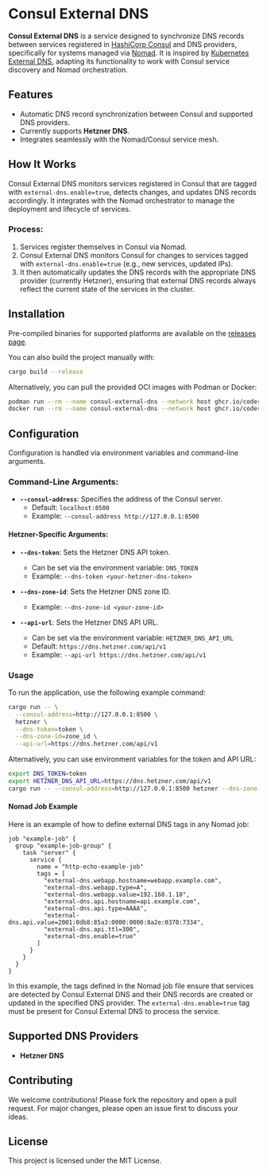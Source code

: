 # Consul External DNS

**Consul External DNS** is a service designed to synchronize DNS records between services registered in [HashiCorp Consul](https://www.consul.io/) and DNS providers, specifically for systems managed via [Nomad](https://www.nomadproject.io/). It is inspired by [Kubernetes External DNS](https://github.com/kubernetes-sigs/external-dns), adapting its functionality to work with Consul service discovery and Nomad orchestration.

## Features

- Automatic DNS record synchronization between Consul and supported DNS providers.
- Currently supports **Hetzner DNS**.
- Integrates seamlessly with the Nomad/Consul service mesh.

## How It Works

Consul External DNS monitors services registered in Consul that are tagged with `external-dns.enable=true`, detects changes, and updates DNS records accordingly. It integrates with the Nomad orchestrator to manage the deployment and lifecycle of services.

### Process:
1. Services register themselves in Consul via Nomad.
2. Consul External DNS monitors Consul for changes to services tagged with `external-dns.enable=true` (e.g., new services, updated IPs).
3. It then automatically updates the DNS records with the appropriate DNS provider (currently Hetzner), ensuring that external DNS records always reflect the current state of the services in the cluster.

## Installation

Pre-compiled binaries for supported platforms are available on the [releases page](https://github.com/codercengiz/consul-external-dns/releases).

You can also build the project manually with:

```bash
cargo build --release
```

Alternatively, you can pull the provided OCI images with Podman or Docker:

```bash
podman run --rm --name consul-external-dns --network host ghcr.io/codercengiz/consul-external-dns:latest
docker run --rm --name consul-external-dns --network host ghcr.io/codercengiz/consul-external-dns:latest
```

## Configuration

Configuration is handled via environment variables and command-line arguments.

### Command-Line Arguments:

- **`--consul-address`**: Specifies the address of the Consul server.
  - Default: `localhost:8500`
  - Example: `--consul-address http://127.0.0.1:8500`

#### Hetzner-Specific Arguments:
- **`--dns-token`**: Sets the Hetzner DNS API token.
  - Can be set via the environment variable: `DNS_TOKEN`
  - Example: `--dns-token <your-hetzner-dns-token>`
  
- **`--dns-zone-id`**: Sets the Hetzner DNS zone ID.
  - Example: `--dns-zone-id <your-zone-id>`
  
- **`--api-url`**: Sets the Hetzner DNS API URL.
  - Can be set via the environment variable: `HETZNER_DNS_API_URL`
  - Default: `https://dns.hetzner.com/api/v1`
  - Example: `--api-url https://dns.hetzner.com/api/v1`

### Usage

To run the application, use the following example command:

```bash
cargo run -- \
  --consul-address=http://127.0.0.1:8500 \
  hetzner \
  --dns-token=token \
  --dns-zone-id=zone_id \
  --api-url=https://dns.hetzner.com/api/v1
```

Alternatively, you can use environment variables for the token and API URL:

```bash
export DNS_TOKEN=token
export HETZNER_DNS_API_URL=https://dns.hetzner.com/api/v1
cargo run -- --consul-address=http://127.0.0.1:8500 hetzner --dns-zone-id=zone_id
```

#### Nomad Job Example

Here is an example of how to define external DNS tags in any Nomad job:

```hcl
job "example-job" {
  group "example-job-group" {
    task "server" {
      service {
        name = "http-echo-example-job"
        tags = [ 
          "external-dns.webapp.hostname=webapp.example.com",
          "external-dns.webapp.type=A",
          "external-dns.webapp.value=192.168.1.10",
          "external-dns.api.hostname=api.example.com",
          "external-dns.api.type=AAAA",
          "external-dns.api.value=2001:0db8:85a3:0000:0000:8a2e:0370:7334",
          "external-dns.api.ttl=300",
          "external-dns.enable=true"
        ]
      }
    }
  }
}
```

In this example, the tags defined in the Nomad job file ensure that services are detected by Consul External DNS and their DNS records are created or updated in the specified DNS provider. The `external-dns.enable=true` tag must be present for Consul External DNS to process the service.

## Supported DNS Providers

- **Hetzner DNS**

## Contributing

We welcome contributions! Please fork the repository and open a pull request. For major changes, please open an issue first to discuss your ideas.

## License

This project is licensed under the MIT License.